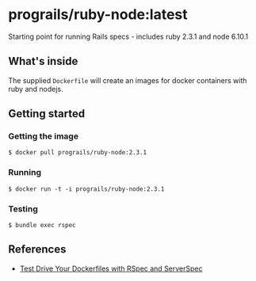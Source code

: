 # prograils/ruby-node:latest

Starting point for running Rails specs - includes ruby 2.3.1 and
node 6.10.1

## What's inside

The supplied `Dockerfile` will create an images for docker containers
with ruby and nodejs.

## Getting started

### Getting the image

```
$ docker pull prograils/ruby-node:2.3.1
```

### Running

```
$ docker run -t -i prograils/ruby-node:2.3.1
```

### Testing
```
$ bundle exec rspec
```


## References

* [Test Drive Your Dockerfiles with RSpec and ServerSpec](https://robots.thoughtbot.com/tdd-your-dockerfiles-with-rspec-and-serverspec)
